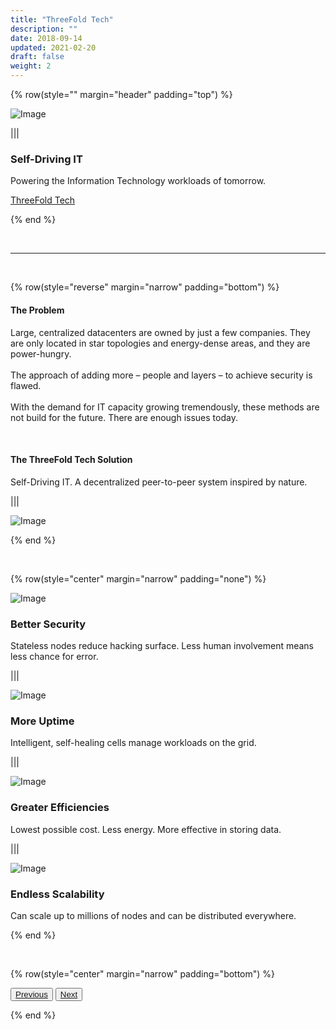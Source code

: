 ```yaml
---
title: "ThreeFold Tech"
description: ""
date: 2018-09-14
updated: 2021-02-20
draft: false
weight: 2
---
```


<div class="container mx-auto">

{% row(style="" margin="header" padding="top") %}

![Image](./img/tftech.png#mx-auto)

|||

### Self-Driving IT

Powering the Information Technology workloads of tomorrow.

<a class="hard_green" href="https://threefold.tech/" target="_blank">ThreeFold Tech</a>


{% end %}

<br>

<hr>

<br>


{% row(style="reverse" margin="narrow" padding="bottom") %}

#### The Problem

<p class="text-base">Large, centralized datacenters are owned by just a few companies. They are only located in star topologies and energy-dense areas, and they are power-hungry.<br><br>The approach of adding more – people and layers – to achieve security is flawed.
<br><br>With the demand for IT capacity growing tremendously, these methods are not build for the future. There are enough issues today.</p>

<br>


#### The ThreeFold Tech Solution

<p class="text-base">Self-Driving IT. A decentralized peer-to-peer system inspired by nature.</p>


|||

![Image](./img/3bot.jpg#mx-auto)


{% end %}

<br>



{% row(style="center" margin="narrow" padding="none") %}

![Image](./img/encrypted.svg#md#mx-auto)

### Better Security

<p class="text-base">Stateless nodes reduce hacking surface. Less human involvement means less chance for error.</p>

|||

![Image](./img/uptime-1.svg#md#mx-auto)

### More Uptime

<p class="text-base">Intelligent, self-healing cells manage workloads on the grid.</p>

|||

![Image](./img/uptime-1.svg#md#mx-auto)

### Greater Efficiencies

<p class="text-base">Lowest possible cost.
Less energy. More effective in storing data.</p>

|||

![Image](./img/speedometer.svg#md#mx-auto)

### Endless Scalability

<p class="text-base">Can scale up to millions of nodes and can be distributed everywhere.</p>


{% end %}

<br>


{% row(style="center" margin="narrow" padding="bottom") %}

<button>[Previous](/projects/wavetwo/tftech)</button>
<button>[Next](/projects/wavetwo/tft)</button>

{% end %}

</div>

